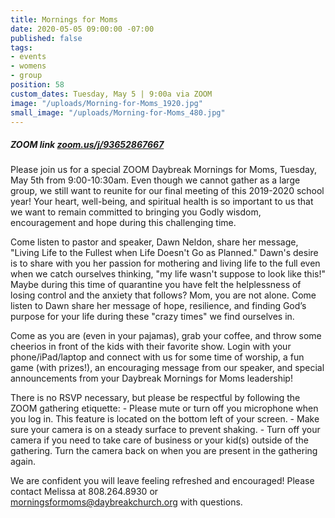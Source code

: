 ```yaml
---
title: Mornings for Moms
date: 2020-05-05 09:00:00 -07:00
published: false
tags:
- events
- womens
- group
position: 58
custom_dates: Tuesday, May 5 | 9:00a via ZOOM
image: "/uploads/Morning-for-Moms_1920.jpg"
small_image: "/uploads/Morning-for-Moms_480.jpg"
---
```


##### ZOOM link [zoom.us/j/93652867667  ](https://zoom.us/j/93652867667  )

Please join us for a special ZOOM Daybreak Mornings for Moms, Tuesday, May 5th from 9:00-10:30am.  Even though we cannot gather as a large group, we still want to reunite for our final meeting of this 2019-2020 school year!  Your heart, well-being, and spiritual health is so important to us that we want to remain committed to bringing you Godly wisdom, encouragement and hope during this challenging time.    

Come listen to pastor and speaker, Dawn Neldon, share her message, "Living Life to the Fullest when Life Doesn't Go as Planned."  Dawn's desire is to share with you her passion for mothering and living life to the full even when we catch ourselves thinking, "my life wasn't suppose to look like this!" Maybe during this time of quarantine you have felt the helplessness of losing control and the anxiety that follows?  Mom, you are not alone.  Come listen to Dawn share her message of hope, resilience, and finding God’s purpose for your life during these "crazy times" we find ourselves in.         

Come as you are (even in your pajamas), grab your coffee, and throw some cheerios in front of the kids with their favorite show.  Login with your phone/iPad/laptop and connect with us for some time of worship, a fun game (with prizes!), an encouraging message from our speaker, and special announcements from your Daybreak Mornings for Moms leadership!   

There is no RSVP necessary, but please be respectful by following the ZOOM gathering etiquette:  - Please mute or turn off you microphone when you log in.  This feature is located on the bottom left of your screen. - Make sure your camera is on a steady surface to prevent shaking.   - Turn off your camera if you need to take care of business or your kid(s) outside of the gathering.  Turn the camera back on when you are present in the gathering again.     

We are confident you will leave feeling refreshed and encouraged!  Please contact Melissa at 808.264.8930 or morningsformoms@daybreakchurch.org with questions.   